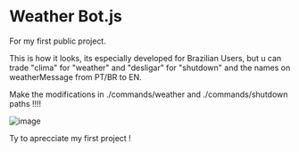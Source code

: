 # Weather Bot.js
For my first public project.


This is how it looks, its especially developed for Brazilian Users, but u can trade "clima" for "weather" and "desligar" for "shutdown" and the names on weatherMessage from PT/BR to EN. 

Make the modifications in ./commands/weather and ./commands/shutdown  paths !!!! 

![image](https://github.com/user-attachments/assets/72930644-dcc2-47b0-9ae1-fe6a33bd5b40)

Ty to aprecciate my first project !
